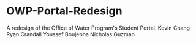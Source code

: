 # OWP-Portal-Redesign
A redesign of the Office of Water Program's Student Portal.
Kevin Chang
Ryan Crandall
Youssef Boujebha
Nicholas Guzman
